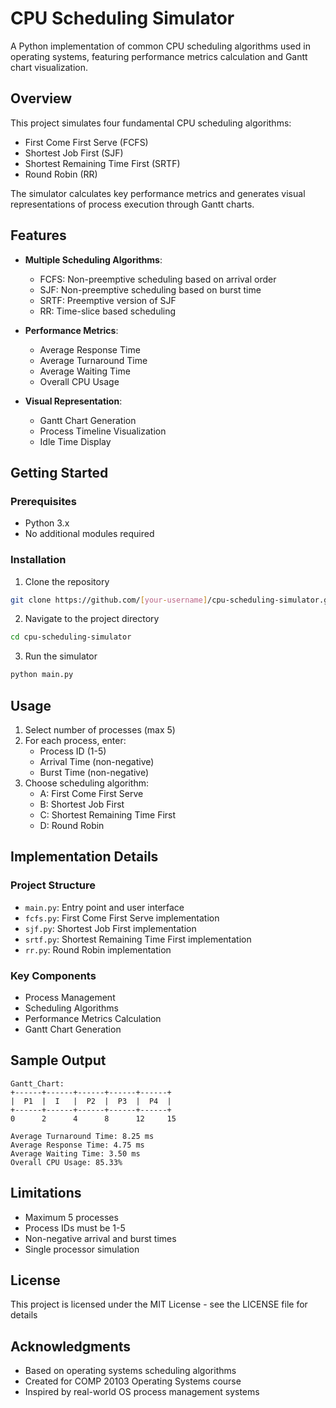 # CPU Scheduling Simulator

A Python implementation of common CPU scheduling algorithms used in operating systems, featuring performance metrics calculation and Gantt chart visualization.

## Overview

This project simulates four fundamental CPU scheduling algorithms:
- First Come First Serve (FCFS)
- Shortest Job First (SJF)
- Shortest Remaining Time First (SRTF)
- Round Robin (RR)

The simulator calculates key performance metrics and generates visual representations of process execution through Gantt charts.

## Features

- **Multiple Scheduling Algorithms**:
  - FCFS: Non-preemptive scheduling based on arrival order
  - SJF: Non-preemptive scheduling based on burst time
  - SRTF: Preemptive version of SJF
  - RR: Time-slice based scheduling

- **Performance Metrics**:
  - Average Response Time
  - Average Turnaround Time
  - Average Waiting Time
  - Overall CPU Usage

- **Visual Representation**:
  - Gantt Chart Generation
  - Process Timeline Visualization
  - Idle Time Display

## Getting Started

### Prerequisites
- Python 3.x
- No additional modules required

### Installation
1. Clone the repository
```bash
git clone https://github.com/[your-username]/cpu-scheduling-simulator.git
```

2. Navigate to the project directory
```bash
cd cpu-scheduling-simulator
```

3. Run the simulator
```bash
python main.py
```

## Usage

1. Select number of processes (max 5)
2. For each process, enter:
   - Process ID (1-5)
   - Arrival Time (non-negative)
   - Burst Time (non-negative)
3. Choose scheduling algorithm:
   - A: First Come First Serve
   - B: Shortest Job First
   - C: Shortest Remaining Time First
   - D: Round Robin

## Implementation Details

### Project Structure
- `main.py`: Entry point and user interface
- `fcfs.py`: First Come First Serve implementation
- `sjf.py`: Shortest Job First implementation
- `srtf.py`: Shortest Remaining Time First implementation
- `rr.py`: Round Robin implementation

### Key Components
- Process Management
- Scheduling Algorithms
- Performance Metrics Calculation
- Gantt Chart Generation

## Sample Output

```
Gantt_Chart:
+------+------+------+------+------+
|  P1  |  I   |  P2  |  P3  |  P4  |
+------+------+------+------+------+
0      2      4      8      12     15

Average Turnaround Time: 8.25 ms
Average Response Time: 4.75 ms
Average Waiting Time: 3.50 ms
Overall CPU Usage: 85.33%
```

## Limitations
- Maximum 5 processes
- Process IDs must be 1-5
- Non-negative arrival and burst times
- Single processor simulation

## License

This project is licensed under the MIT License - see the LICENSE file for details

## Acknowledgments

- Based on operating systems scheduling algorithms
- Created for COMP 20103 Operating Systems course
- Inspired by real-world OS process management systems
